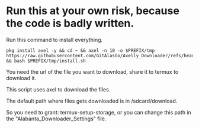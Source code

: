 # Run this at your own risk, because the code is badly written.

Run this command to install everything.
```
pkg install axel -y && cd ~ && axel -n 10 -o $PREFIX/tmp https://raw.githubusercontent.com/GitAlasGo/Axelly_Downloader/refs/heads/main/install/install.sh && bash $PREFIX/tmp/install.sh
```
You need the url of the file you want to download, share it to termux to download it.

This script uses axel to download the files.

The default path where files gets downloaded is in /sdcard/download.

So you need to grant: termux-setup-storage, or you can change this path in the "Alabanta_Downloader_Settings" file.
